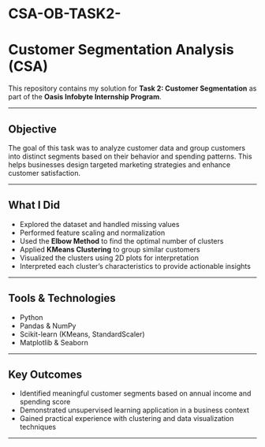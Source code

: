 # CSA-OB-TASK2-
# Customer Segmentation Analysis (CSA) 

This repository contains my solution for **Task 2: Customer Segmentation** as part of the **Oasis Infobyte Internship Program**.

---

## Objective

The goal of this task was to analyze customer data and group customers into distinct segments based on their behavior and spending patterns. This helps businesses design targeted marketing strategies and enhance customer satisfaction.

---

##  What I Did

- Explored the dataset and handled missing values
- Performed feature scaling and normalization
- Used the **Elbow Method** to find the optimal number of clusters
- Applied **KMeans Clustering** to group similar customers
- Visualized the clusters using 2D plots for interpretation
- Interpreted each cluster’s characteristics to provide actionable insights

---

##  Tools & Technologies

- Python  
- Pandas & NumPy  
- Scikit-learn (KMeans, StandardScaler)  
- Matplotlib & Seaborn  

---

##  Key Outcomes

- Identified meaningful customer segments based on annual income and spending score  
- Demonstrated unsupervised learning application in a business context  
- Gained practical experience with clustering and data visualization techniques  

---


